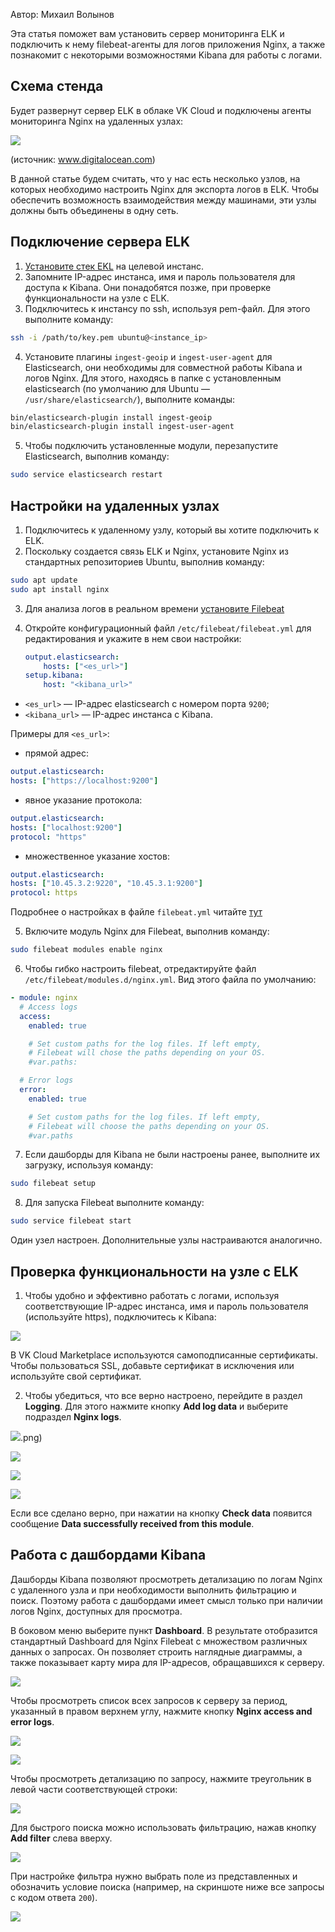 <info>

Автор: Михаил Волынов

</info>

Эта статья поможет вам установить сервер мониторинга ELK и подключить к нему filebeat-агенты для логов приложения Nginx, а также познакомит с некоторыми возможностями Kibana для работы с логами.

## Схема стенда

Будет развернут сервер ELK в облаке VK Cloud и подключены агенты мониторинга Nginx на удаленных узлах:

![](./assets/1556397328026-1556397328026.png)

(источник: www.digitalocean.com)

В данной статье будем считать, что у нас есть несколько узлов, на которых необходимо настроить Nginx для экспорта логов в ELK. Чтобы обеспечить возможность взаимодействия между машинами, эти узлы должны быть объединены в одну сеть.

## Подключение сервера ELK

1. [Установите стек EKL](/ru/additionals/cases/cases-elk/elk-u18) на целевой инстанс.
2. Запомните IP-адрес инстанса, имя и пароль пользователя для доступа к Kibana. Они понадобятся позже, при проверке функциональности на узле c ELK.
3. Подключитесь к инстансу по ssh, используя pem-файл. Для этого выполните команду:

```bash
ssh -i /path/to/key.pem ubuntu@<instance_ip>
```

4.  Установите плагины `ingest-geoip` и `ingest-user-agent` для Elasticsearch, они необходимы для совместной работы Kibana и логов Nginx. Для этого, находясь в папке с установленным elasticsearch (по умолчанию для Ubuntu — `/usr/share/elasticsearch/`), выполните команды:

```bash
bin/elasticsearch-plugin install ingest-geoip
bin/elasticsearch-plugin install ingest-user-agent

```

5.  Чтобы подключить установленные модули, перезапустите Elasticsearch, выполнив команду:

```bash
sudo service elasticsearch restart
```

## Настройки на удаленных узлах

1.  Подключитесь к удаленному узлу, который вы хотите подключить к ELK.
2.  Поскольку создается связь ELK и Nginx, установите Nginx из стандартных репозиториев Ubuntu, выполнив команду:

```bash
sudo apt update
sudo apt install nginx
```

3.  Для анализа логов в реальном времени [установите Filebeat](https://www.elastic.co/guide/en/beats/filebeat/6.4/filebeat-installation.html)
4.  Откройте конфигурационный файл `/etc/filebeat/filebeat.yml` для редактирования и укажите в нем свои настройки:

    ```yaml
    output.elasticsearch:
        hosts: ["<es_url>"]
    setup.kibana:
        host: "<kibana_url>"
    ```

- `<es_url>` — IP-адрес elasticsearch с номером порта `9200`;
- `<kibana_url>` — IP-адрес инстанса с Kibana.

Примеры для `<es_url>`:

- прямой адрес:

```yaml
output.elasticsearch:   
hosts: ["https://localhost:9200"]
```

- явное указание протокола:

```yaml
output.elasticsearch:  
hosts: ["localhost:9200"]   
protocol: "https"
```

- множественное указание хостов:

```yaml
output.elasticsearch:   
hosts: ["10.45.3.2:9220", "10.45.3.1:9200"]   
protocol: https
```

<info>

Подробнее о настройках в файле `filebeat.yml` читайте [тут](https://www.elastic.co/guide/en/beats/filebeat/current/elasticsearch-output.html)

</info>

5.  Включите модуль Nginx для Filebeat, выполнив команду:

```bash
sudo filebeat modules enable nginx
```

6.  Чтобы гибко настроить filebeat, отредактируйте файл `/etc/filebeat/modules.d/nginx.yml`. Вид этого файла по умолчанию:

```yaml
- module: nginx
  # Access logs
  access:
    enabled: true

    # Set custom paths for the log files. If left empty,
    # Filebeat will chose the paths depending on your OS.
    #var.paths:

  # Error logs
  error:
    enabled: true

    # Set custom paths for the log files. If left empty,
    # Filebeat will choose the paths depending on your OS.
    #var.paths
```

7.  Если дашборды для Kibana не были настроены ранее, выполните их загрузку, используя команду:

```bash
sudo filebeat setup
```

8.  Для запуска Filebeat выполните команду:

```bash
sudo service filebeat start
```

Один узел настроен. Дополнительные узлы настраиваются аналогично.

## Проверка функциональности на узле с ELK

1. Чтобы удобно и эффективно работать с логами, используя соответствующие IP-адрес инстанса, имя и пароль пользователя (используйте https), подключитесь к Kibana:

![](./assets/1556401421847-1556401421847.png)

<info>

В VK Cloud Marketplace используются самоподписанные сертификаты. Чтобы пользоваться SSL, добавьте сертификат в исключения или используйте свой сертификат.

</info>

2.  Чтобы убедиться, что все верно настроено, перейдите в раздел **Logging**. Для этого нажмите кнопку **Add log data** и выберите подраздел **Nginx logs**.

![](./assets/1557758955343.mcs8--1).png)

![](./assets/1557759225673.mcs9-png)

![](./assets/1557759324343.mcs10-png)

![](./assets/1557759337257.mcs11-png)

Если все сделано верно, при нажатии на кнопку **Check data** появится сообщение **Data successfully received from this module**.

## Работа с дашбордами Kibana

Дашборды Kibana позволяют просмотреть детализацию по логам Nginx с удаленного узла и при необходимости выполнить фильтрацию и поиск. Поэтому работа с дашбордами имеет смысл только при наличии логов Nginx, доступных для просмотра.

В боковом меню выберите пункт **Dashboard**. В результате отобразится стандартный Dashboard для Nginx Filebeat с множеством различных данных о запросах. Он позволяет строить наглядные диаграммы, а также показывает карту мира для IP-адресов, обращавшихся к серверу.

![](./assets/1556397606192-1556397606192.png)

Чтобы просмотреть список всех запросов к серверу за период, указанный в правом верхнем углу, нажмите кнопку **Nginx access and error logs**.

![](./assets/1557759494741.mcs13-png)

![](./assets/1557759634307.mcs14-png)

Чтобы просмотреть детализацию по запросу, нажмите треугольник в левой части соответствующей строки:

![](./assets/1556397605653-1556397605653.png)

Для быстрого поиска можно использовать фильтрацию, нажав кнопку **Add filter** слева вверху.

![](./assets/1557759688044.mcs16-png)

При настройке фильтра нужно выбрать поле из представленных и обозначить условие поиска (например, на скриншоте ниже все запросы с кодом ответа `200`).

![](./assets/1557759748769.mcs17-png)
